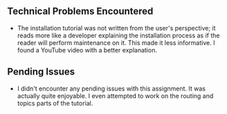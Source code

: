 ## Technical Problems Encountered

- The installation tutorial was not written from the user's perspective; it reads more like a developer explaining the installation process as if the reader will perform maintenance on it. This made it less informative. I found a YouTube video with a better explanation.

## Pending Issues

- I didn't encounter any pending issues with this assignment. It was actually quite enjoyable. I even attempted to work on the routing and topics parts of the tutorial.

